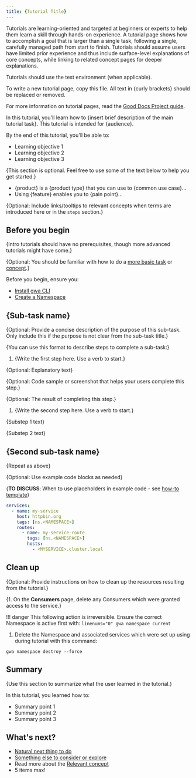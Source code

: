 ```yaml
---
title: {Tutorial Title}
---
```

<!-- template preamble -->

Tutorials are learning-oriented and targeted at beginners or experts to help
them learn a skill through hands-on experience. A tutorial page shows how to
accomplish a goal that is larger than a single task, following a single, carefully
managed path from start to finish. Tutorials should assume users have limited
prior experience and thus include surface-level explanations of core concepts, while
linking to related concept pages for deeper explanations.

Tutorials should use the test environment (when applicable).

To write a new tutorial page, copy this file. All text in {curly brackets} should be replaced or removed.

For more information on tutorial pages, read the [Good Docs Project guide](https://gitlab.com/tgdp/templates/-/blob/main/tutorial/guide-tutorial.md).

<!-- overview -->

In this tutorial, you'll learn how to {insert brief description of the main tutorial task}. This tutorial is intended for {audience}.

By the end of this tutorial, you'll be able to:

- Learning objective 1
- Learning objective 2
- Learning objective 3

<!-- background -->

{This section is optional. Feel free to use some of the text below to help you get started.}

- {product} is a {product type} that you can use to {common use case}...
- Using {feature} enables you to {pain point}...

{Optional: Include links/tooltips to relevant concepts when terms are introduced here or in the `steps` section.}

<!-- prerequisites -->

## Before you begin

{Intro tutorials should have no prerequisites, though more advanced tutorials might have some.}

{Optional: You should be familiar with how to do a [more basic task](/how-to/gwa-install.md) or [concept](/concepts/api-directory.md).}

Before you begin, ensure you:

- [Install gwa CLI](/how-to/gwa-install.md)
- [Create a Namespace](/resources/gwa-commands.md#namespacecreate)

<!-- steps -->

## {Sub-task name}

{Optional: Provide a concise description of the purpose of this sub-task. Only include this if the purpose is not clear from the sub-task title.}

{You can use this format to describe steps to complete a sub-task:}

1. {Write the first step here. Use a verb to start.}

  {Optional: Explanatory text}

  {Optional: Code sample or screenshot that helps your users complete this step.}

  {Optional: The result of completing this step.}

1. {Write the second step here. Use a verb to start.}

  {Substep 1 text}

  {Substep 2 text}

## {Second sub-task name}

{Repeat as above}

{Optional: Use example code blocks as needed}

{**TO DISCUSS**: When to use placeholders in example code - see [how-to template](/how-to/!how-to-template.md)}

```yaml
services:
  - name: my-service
    host: httpbin.org
    tags: [ns.<NAMESPACE>]
    routes:
      - name: my-service-route
        tags: [ns.<NAMESPACE>]
        hosts:
          - <MYSERVICE>.cluster.local
```

<!-- cleanup -->

## Clean up

{Optional: Provide instructions on how to clean up the resources resulting from the tutorial.}

{1. On the **Consumers** page, delete any Consumers which were granted access to the service.}

!!! danger
    This following action is irreversible. Ensure the correct Namespace is active first with:
    ``` linenums="0"
    gwa namespace current
    ```

1. Delete the Namespace and associated services which were set up using during tutorial with this command:

  ``` linenums="0"
  gwa namespace destroy --force
  ```


<!-- summary -->

## Summary

{Use this section to summarize what the user learned in the tutorial.}

In this tutorial, you learned how to:

- Summary point 1
- Summary point 2
- Summary point 3

<!-- whatsnext -->

## What's next?

- [Natural next thing to do](/how-to/gwa-install.md)
- [Something else to consider or explore](/how-to/private-route.md)
- Read more about the [Relevant concept](/concepts/api-directory.md)
- 5 items max!
